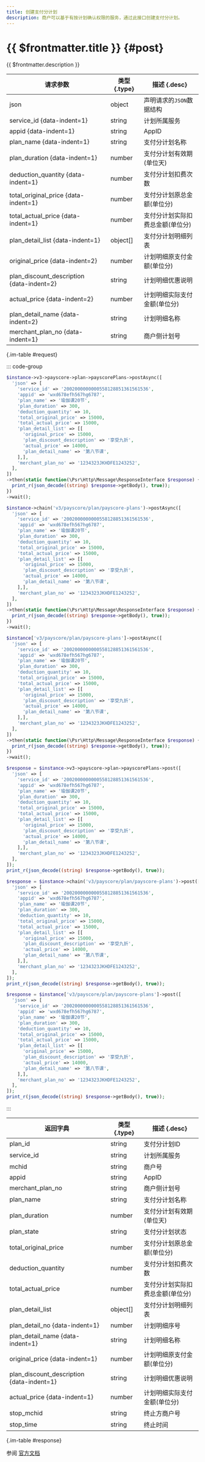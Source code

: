 ```yaml
---
title: 创建支付分计划
description: 商户可以基于有按计划确认权限的服务，通过此接口创建支付分计划。
---
```


# {{ $frontmatter.title }} {#post}

{{ $frontmatter.description }}

| 请求参数 | 类型 {.type} | 描述 {.desc}
| --- | --- | ---
| json | object | 声明请求的`JSON`数据结构
| service_id {data-indent=1} | string | 计划所属服务
| appid {data-indent=1} | string | AppID
| plan_name {data-indent=1} | string | 支付分计划名称
| plan_duration {data-indent=1} | number | 支付分计划有效期(单位天)
| deduction_quantity {data-indent=1} | number | 支付分计划扣费次数
| total_original_price {data-indent=1} | number | 支付分计划原总金额(单位分)
| total_actual_price {data-indent=1} | number | 支付分计划实际扣费总金额(单位分)
| plan_detail_list {data-indent=1} | object[] | 支付分计划明细列表
| original_price {data-indent=2} | number | 计划明细原支付金额(单位分)
| plan_discount_description {data-indent=2} | string | 计划明细优惠说明
| actual_price {data-indent=2} | number | 计划明细实际支付金额(单位分)
| plan_detail_name {data-indent=2} | string | 计划明细名称
| merchant_plan_no {data-indent=1} | string | 商户侧计划号

{.im-table #request}

::: code-group

```php [异步纯链式]
$instance->v3->payscore->plan->payscorePlans->postAsync([
  'json' => [
    'service_id' => '2002000000000558128851361561536',
    'appid' => 'wxd678efh567hg6787',
    'plan_name' => '瑜伽课20节',
    'plan_duration' => 300,
    'deduction_quantity' => 10,
    'total_original_price' => 15000,
    'total_actual_price' => 15000,
    'plan_detail_list' => [[
      'original_price' => 15000,
      'plan_discount_description' => '享受九折',
      'actual_price' => 14000,
      'plan_detail_name' => '第八节课',
    ],],
    'merchant_plan_no' => '1234323JKHDFE1243252',
  ],
])
->then(static function(\Psr\Http\Message\ResponseInterface $response) {
  print_r(json_decode((string) $response->getBody(), true));
})
->wait();
```

```php [异步声明式]
$instance->chain('v3/payscore/plan/payscore-plans')->postAsync([
  'json' => [
    'service_id' => '2002000000000558128851361561536',
    'appid' => 'wxd678efh567hg6787',
    'plan_name' => '瑜伽课20节',
    'plan_duration' => 300,
    'deduction_quantity' => 10,
    'total_original_price' => 15000,
    'total_actual_price' => 15000,
    'plan_detail_list' => [[
      'original_price' => 15000,
      'plan_discount_description' => '享受九折',
      'actual_price' => 14000,
      'plan_detail_name' => '第八节课',
    ],],
    'merchant_plan_no' => '1234323JKHDFE1243252',
  ],
])
->then(static function(\Psr\Http\Message\ResponseInterface $response) {
  print_r(json_decode((string) $response->getBody(), true));
})
->wait();
```

```php [异步属性式]
$instance['v3/payscore/plan/payscore-plans']->postAsync([
  'json' => [
    'service_id' => '2002000000000558128851361561536',
    'appid' => 'wxd678efh567hg6787',
    'plan_name' => '瑜伽课20节',
    'plan_duration' => 300,
    'deduction_quantity' => 10,
    'total_original_price' => 15000,
    'total_actual_price' => 15000,
    'plan_detail_list' => [[
      'original_price' => 15000,
      'plan_discount_description' => '享受九折',
      'actual_price' => 14000,
      'plan_detail_name' => '第八节课',
    ],],
    'merchant_plan_no' => '1234323JKHDFE1243252',
  ],
])
->then(static function(\Psr\Http\Message\ResponseInterface $response) {
  print_r(json_decode((string) $response->getBody(), true));
})
->wait();
```

```php [同步纯链式]
$response = $instance->v3->payscore->plan->payscorePlans->post([
  'json' => [
    'service_id' => '2002000000000558128851361561536',
    'appid' => 'wxd678efh567hg6787',
    'plan_name' => '瑜伽课20节',
    'plan_duration' => 300,
    'deduction_quantity' => 10,
    'total_original_price' => 15000,
    'total_actual_price' => 15000,
    'plan_detail_list' => [[
      'original_price' => 15000,
      'plan_discount_description' => '享受九折',
      'actual_price' => 14000,
      'plan_detail_name' => '第八节课',
    ],],
    'merchant_plan_no' => '1234323JKHDFE1243252',
  ],
]);
print_r(json_decode((string) $response->getBody(), true));
```

```php [同步声明式]
$response = $instance->chain('v3/payscore/plan/payscore-plans')->post([
  'json' => [
    'service_id' => '2002000000000558128851361561536',
    'appid' => 'wxd678efh567hg6787',
    'plan_name' => '瑜伽课20节',
    'plan_duration' => 300,
    'deduction_quantity' => 10,
    'total_original_price' => 15000,
    'total_actual_price' => 15000,
    'plan_detail_list' => [[
      'original_price' => 15000,
      'plan_discount_description' => '享受九折',
      'actual_price' => 14000,
      'plan_detail_name' => '第八节课',
    ],],
    'merchant_plan_no' => '1234323JKHDFE1243252',
  ],
]);
print_r(json_decode((string) $response->getBody(), true));
```

```php [同步属性式]
$response = $instance['v3/payscore/plan/payscore-plans']->post([
  'json' => [
    'service_id' => '2002000000000558128851361561536',
    'appid' => 'wxd678efh567hg6787',
    'plan_name' => '瑜伽课20节',
    'plan_duration' => 300,
    'deduction_quantity' => 10,
    'total_original_price' => 15000,
    'total_actual_price' => 15000,
    'plan_detail_list' => [[
      'original_price' => 15000,
      'plan_discount_description' => '享受九折',
      'actual_price' => 14000,
      'plan_detail_name' => '第八节课',
    ],],
    'merchant_plan_no' => '1234323JKHDFE1243252',
  ],
]);
print_r(json_decode((string) $response->getBody(), true));
```

:::

| 返回字典 | 类型 {.type} | 描述 {.desc}
| --- | --- | ---
| plan_id | string | 支付分计划ID
| service_id | string | 计划所属服务
| mchid | string | 商户号
| appid | string | AppID
| merchant_plan_no | string | 商户侧计划号
| plan_name | string | 支付分计划名称
| plan_duration | number | 支付分计划有效期(单位天)
| plan_state | string | 支付分计划状态
| total_original_price | number | 支付分计划原总金额(单位分)
| deduction_quantity | number | 支付分计划扣费次数
| total_actual_price | number | 支付分计划实际扣费总金额(单位分)
| plan_detail_list | object[] | 支付分计划明细列表
| plan_detail_no {data-indent=1} | number | 计划明细序号
| plan_detail_name {data-indent=1} | string | 计划明细名称
| original_price {data-indent=1} | number | 计划明细原支付金额(单位分)
| plan_discount_description {data-indent=1} | string | 计划明细优惠说明
| actual_price {data-indent=1} | number | 计划明细实际支付金额(单位分)
| stop_mchid | string | 终止方商户号
| stop_time | string | 终止时间

{.im-table #response}

参阅 [官方文档](https://pay.weixin.qq.com/docs/merchant/apis/payscore-plan/pay-score-plan/create-pay-score-plan.html)
